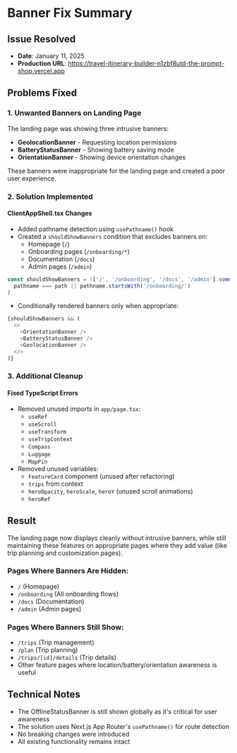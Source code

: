 # Banner Fix Summary

## Issue Resolved
- **Date**: January 11, 2025
- **Production URL**: https://travel-itinerary-builder-n1zbf8utd-the-prompt-shop.vercel.app

## Problems Fixed

### 1. Unwanted Banners on Landing Page
The landing page was showing three intrusive banners:
- **GeolocationBanner** - Requesting location permissions
- **BatteryStatusBanner** - Showing battery saving mode
- **OrientationBanner** - Showing device orientation changes

These banners were inappropriate for the landing page and created a poor user experience.

### 2. Solution Implemented

#### ClientAppShell.tsx Changes
- Added pathname detection using `usePathname()` hook
- Created a `shouldShowBanners` condition that excludes banners on:
  - Homepage (`/`)
  - Onboarding pages (`/onboarding/*`)
  - Documentation (`/docs`)
  - Admin pages (`/admin`)

```typescript
const shouldShowBanners = !['/', '/onboarding', '/docs', '/admin'].some(path => 
  pathname === path || pathname.startsWith('/onboarding/')
)
```

- Conditionally rendered banners only when appropriate:
```typescript
{shouldShowBanners && (
  <>
    <OrientationBanner />
    <BatteryStatusBanner />
    <GeolocationBanner />
  </>
)}
```

### 3. Additional Cleanup

#### Fixed TypeScript Errors
- Removed unused imports in `app/page.tsx`:
  - `useRef`
  - `useScroll`
  - `useTransform`
  - `useTripContext`
  - `Compass`
  - `Luggage`
  - `MapPin`
- Removed unused variables:
  - `FeatureCard` component (unused after refactoring)
  - `trips` from context
  - `heroOpacity`, `heroScale`, `heroY` (unused scroll animations)
  - `heroRef`

## Result

The landing page now displays cleanly without intrusive banners, while still maintaining these features on appropriate pages where they add value (like trip planning and customization pages).

### Pages Where Banners Are Hidden:
- `/` (Homepage)
- `/onboarding` (All onboarding flows)
- `/docs` (Documentation)
- `/admin` (Admin pages)

### Pages Where Banners Still Show:
- `/trips` (Trip management)
- `/plan` (Trip planning)
- `/trips/[id]/details` (Trip details)
- Other feature pages where location/battery/orientation awareness is useful

## Technical Notes

- The OfflineStatusBanner is still shown globally as it's critical for user awareness
- The solution uses Next.js App Router's `usePathname()` for route detection
- No breaking changes were introduced
- All existing functionality remains intact